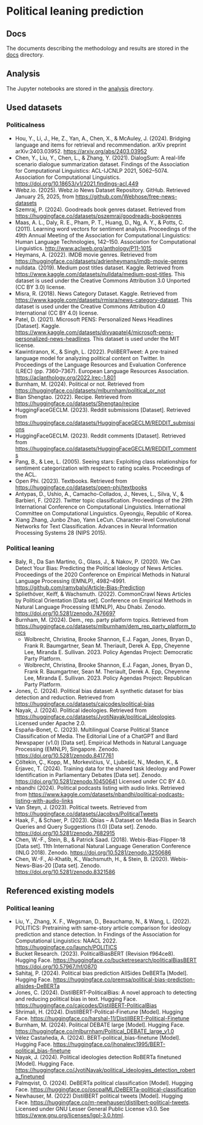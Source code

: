 # Political leaning prediction

## Docs

The documents describing the methodology and results are stored in the [docs](docs) directory.

## Analysis

The Jupyter notebooks are stored in the [analysis](analysis) directory.

## Used datasets

### Politicalness

- Hou, Y., Li, J., He, Z., Yan, A., Chen, X., & McAuley, J. (2024). Bridging language and items for retrieval and
  recommendation. arXiv preprint arXiv:2403.03952. <https://arxiv.org/abs/2403.03952>
- Chen, Y., Liu, Y., Chen, L., & Zhang, Y. (2021). DialogSum: A real-life scenario dialogue summarization dataset.
  Findings of the Association for Computational Linguistics: ACL-IJCNLP 2021, 5062–5074. Association for Computational
  Linguistics. <https://doi.org/10.18653/v1/2021.findings-acl.449>
- Webz.io. (2025). Webz.io News Dataset Repository. GitHub. Retrieved January 25, 2025,
  from <https://github.com/Webhose/free-news-datasets>
- Szemraj, P. (2024). Goodreads book genres dataset. Retrieved
  from <https://huggingface.co/datasets/pszemraj/goodreads-bookgenres>
- Maas, A. L., Daly, R. E., Pham, P. T., Huang, D., Ng, A. Y., & Potts, C. (2011). Learning word vectors for sentiment
  analysis. Proceedings of the 49th Annual Meeting of the Association for Computational Linguistics: Human Language
  Technologies, 142–150. Association for Computational Linguistics. <http://www.aclweb.org/anthology/P11-1015>
- Heymans, A. (2022). IMDB movie genres. Retrieved
  from <https://huggingface.co/datasets/adrienheymans/imdb-movie-genres>
- nulldata. (2019). Medium post titles dataset. Kaggle. Retrieved
  from <https://www.kaggle.com/datasets/nulldata/medium-post-titles>. This dataset is used under the Creative Commons
  Attribution 3.0 Unported (CC BY 3.0) license.
- Misra, R. (2018). News Category Dataset. Kaggle. Retrieved
  from <https://www.kaggle.com/datasets/rmisra/news-category-dataset>. This dataset is used under the Creative Commons
  Attribution 4.0 International (CC BY 4.0) license.
- Patel, D. (2021). Microsoft PENS: Personalized News Headlines [Dataset].
  Kaggle. <https://www.kaggle.com/datasets/divyapatel4/microsoft-pens-personalized-news-headlines>. This dataset is used
  under the MIT license.
- Kawintiranon, K., & Singh, L. (2022). PoliBERTweet: A pre-trained language model for analyzing political content on
  Twitter. In Proceedings of the Language Resources and Evaluation Conference (LREC) (pp. 7360–7367). European Language
  Resources Association. <https://aclanthology.org/2022.lrec-1.801>
- Burnham, M. (2024). Political or not. Retrieved from <https://huggingface.co/datasets/mlburnham/political_or_not>
- Bian Shengtao. (2022). Recipe. Retrieved from <https://huggingface.co/datasets/Shengtao/recipe>
- HuggingFaceGECLM. (2023). Reddit submissions [Dataset]. Retrieved
  from <https://huggingface.co/datasets/HuggingFaceGECLM/REDDIT_submissions>
- HuggingFaceGECLM. (2023). Reddit comments [Dataset]. Retrieved
  from <https://huggingface.co/datasets/HuggingFaceGECLM/REDDIT_comments>
- Pang, B., & Lee, L. (2005). Seeing stars: Exploiting class relationships for sentiment categorization with respect to
  rating scales. Proceedings of the ACL.
- Open Phi. (2023). Textbooks. Retrieved from <https://huggingface.co/datasets/open-phi/textbooks>
- Antypas, D., Ushio, A., Camacho-Collados, J., Neves, L., Silva, V., & Barbieri, F. (2022). Twitter topic
  classification. Proceedings of the 29th International Conference on Computational Linguistics. International Committee
  on Computational Linguistics. Gyeongju, Republic of Korea.
- Xiang Zhang, Junbo Zhao, Yann LeCun. Character-level Convolutional Networks for Text Classification. Advances in
  Neural Information Processing Systems 28 (NIPS 2015).

### Political leaning

- Baly, R., Da San Martino, G., Glass, J., & Nakov, P. (2020). We Can Detect Your Bias: Predicting the Political
  Ideology of News Articles. Proceedings of the 2020 Conference on Empirical Methods in Natural Language Processing
  (EMNLP), 4982–4991. <https://github.com/ramybaly/Article-Bias-Prediction>
- Spliethöver, Keiff, & Wachsmuth. (2022). CommonCrawl News Articles by Political Orientation [Data set]. Conference on
  Empirical Methods in Natural Language Processing (EMNLP), Abu Dhabi. Zenodo. <https://doi.org/10.5281/zenodo.7476697>
- Burnham, M. (2024). Dem., rep. party platform topics. Retrieved
  from <https://huggingface.co/datasets/mlburnham/dem_rep_party_platform_topics>
  - Wolbrecht, Christina, Brooke Shannon, E.J. Fagan, Jones, Bryan D., Frank R. Baumgartner, Sean M. Theriault, Derek A.
    Epp, Cheyenne Lee, Miranda E. Sullivan. 2023. Policy Agendas Project: Democratic Party Platform.
  - Wolbrecht, Christina, Brooke Shannon, E.J. Fagan, Jones, Bryan D., Frank R. Baumgartner, Sean M. Theriault, Derek A.
    Epp, Cheyenne Lee, Miranda E. Sullivan. 2023. Policy Agendas Project: Republican Party Platform.
- Jones, C. (2024). Political bias dataset: A synthetic dataset for bias detection and reduction. Retrieved
  from <https://huggingface.co/datasets/cajcodes/political-bias>
- Nayak, J. (2024). Political ideologies. Retrieved
  from <https://huggingface.co/datasets/JyotiNayak/political_ideologies>. Licensed under Apache 2.0.
- España-Bonet, C. (2023). Multilingual Coarse Political Stance Classification of Media. The Editorial Line of a ChatGPT
  and Bard Newspaper (v1.0) [Data set]. Empirical Methods in Natural Language Processing (EMNLP), Singapore.
  Zenodo. <https://doi.org/10.5281/zenodo.8417761>
- Çöltekin, Ç., Kopp, M., Morkevičius, V., Ljubešić, N., Meden, K., & Erjavec, T. (2024). Training data for the shared
  task Ideology and Power Identification in Parliamentary Debates [Data set].
  Zenodo. <https://doi.org/10.5281/zenodo.10450641> Licensed under CC BY 4.0.
- nbandhi (2024). Political podcasts listing with audio links. Retrieved
  from <https://www.kaggle.com/datasets/nbandhi/political-podcasts-listing-with-audio-links>
- Van Steyn, J. (2023). Political tweets. Retrieved from <https://huggingface.co/datasets/Jacobvs/PoliticalTweets>
- Haak, F., & Schaer, P. (2023). Qbias – A Dataset on Media Bias in Search Queries and Query Suggestions
  (1.0) [Data set]. Zenodo. <https://doi.org/10.5281/zenodo.7682915>
- Chen, W.-F., Stein, B., & Patrick Saad. (2018). Webis-Bias-Flipper-18 [Data set]. 11th International Natural Language
  Generation Conference (INLG 2018). Zenodo. <https://doi.org/10.5281/zenodo.3250686>
- Chen, W.-F., Al-Khatib, K., Wachsmuth, H., & Stein, B. (2020). Webis-News-Bias-20 [Data set].
  Zenodo. <https://doi.org/10.5281/zenodo.8321586>

## Referenced existing models

### Political leaning

- Liu, Y., Zhang, X. F., Wegsman, D., Beauchamp, N., & Wang, L. (2022). POLITICS: Pretraining with same-story article
  comparison for ideology prediction and stance detection. In Findings of the Association for Computational Linguistics:
  NAACL 2022. <https://huggingface.co/launch/POLITICS>
- Bucket Research. (2023). PoliticalBiasBERT (Revision f964ce8). Hugging
  Face. <https://huggingface.co/bucketresearch/politicalBiasBERT> <https://doi.org/10.57967/hf/0870>
- Sahitaj, P. (2024). Political bias prediction AllSides DeBERTa [Model]. Hugging
  Face. <https://huggingface.co/premsa/political-bias-prediction-allsides-DeBERTa>
- Jones, C. (2024). DistilBERT-PoliticalBias: A novel approach to detecting and reducing political bias in text.
  Hugging Face. <https://huggingface.co/cajcodes/DistilBERT-PoliticalBias>
- Shrimali, H. (2024). DistillBERT-Political-Finetune [Model]. Hugging
  Face. <https://huggingface.co/harshal-11/DistillBERT-Political-Finetune>
- Burnham, M. (2024). Political DEBATE large [Model]. Hugging
  Face. <https://huggingface.co/mlburnham/Political_DEBATE_large_v1.0>
- Vélez Castañeda, A. (2024). BERT-political_bias-finetune [Model]. Hugging
  Face. <https://huggingface.co/jhonalevc1995/BERT-political_bias-finetune>
- Nayak, J. (2024). Political ideologies detection RoBERTa finetuned [Model]. Hugging
  Face. <https://huggingface.co/JyotiNayak/political_ideologies_detection_roberta_finetuned>
- Palmqvist, O. (2024). DeBERTa political classification [Model]. Hugging
  Face. <https://huggingface.co/oscpalML/DeBERTa-political-classification>
- Newhauser, M. (2022) DistilBERT political tweets [Model]. Hugging
  Face. <https://huggingface.co/m-newhauser/distilbert-political-tweets>. Licensed under GNU Lesser General Public
  License v3.0. See <https://www.gnu.org/licenses/lgpl-3.0.html>.
